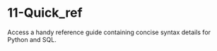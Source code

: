 # 11-Quick_ref
Access a handy reference guide containing concise syntax details for Python and SQL.
